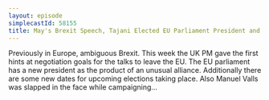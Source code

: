 ```yaml
---
layout: episode
simplecastId: 58155
title: May's Brexit Speech, Tajani Elected EU Parliament President and Europe Election Updates
---
```


Previously in Europe, ambiguous Brexit. This week the UK PM gave the first hints at negotiation goals for the talks to leave the EU. The EU parliament has a new president  as the product of an unusual alliance. Additionally there are some new dates for upcoming elections taking place. Also Manuel Valls was slapped in the face while campaigning...

